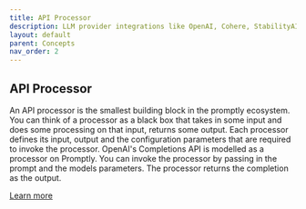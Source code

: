 ```yaml
---
title: API Processor
description: LLM provider integrations like OpenAI, Cohere, StabilityAI
layout: default
parent: Concepts
nav_order: 2
---
```

## API Processor

An API processor is the smallest building block in the promptly ecosystem. You can think of a processor as a black box that takes in some input and does some processing on that input, returns some output. Each processor defines its input, output and the configuration parameters that are required to invoke the processor.
OpenAI's Completions API is modelled as a processor on Promptly. You can invoke the processor by passing in the prompt and the models parameters. The processor returns the completion as the output.

[Learn more](/concepts/processor/openai)
